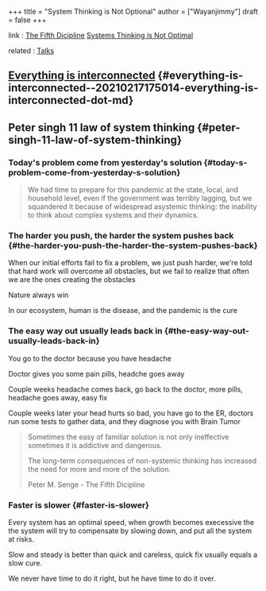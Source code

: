 +++
title = "System Thinking is Not Optional"
author = ["Wayanjimmy"]
draft = false
+++

link
: [The Fifth Dicipline](https://en.wikipedia.org/wiki/The%5FFifth%5FDiscipline) [Systems Thinking is Not Optimal](https://youtu.be/yuvHvi84TFw)

related
: [Talks](20210511121448-talks.md)


## [Everything is interconnected](20210217175014-everything_is_interconnected.md) {#everything-is-interconnected--20210217175014-everything-is-interconnected-dot-md}


## Peter singh 11 law of system thinking {#peter-singh-11-law-of-system-thinking}


### Today's problem come from yesterday's solution {#today-s-problem-come-from-yesterday-s-solution}

> We had time to prepare for this pandemic at the state, local, and household level, even if the government was terribly lagging, but we squandered it because of widespread asystemic thinking: the inability to think about complex systems and their dynamics.


### The harder you push, the harder the system pushes back {#the-harder-you-push-the-harder-the-system-pushes-back}

When our initial efforts fail to fix a problem, we just push harder, we're told that hard work will overcome all obstacles, but we fail to realize that often we are the ones creating the obstacles

Nature always win

In our ecosystem, human is the disease, and the pandemic is the cure


### The easy way out usually leads back in {#the-easy-way-out-usually-leads-back-in}

You go to the doctor because you have headache

Doctor gives you some pain pills, headche goes away

Couple weeks headache comes back, go back to the doctor, more pills, headache goes away, easy fix

Couple weeks later your head hurts so bad, you have go to the ER, doctors run some tests to gather data, and they diagnose you with Brain Tumor

> Sometimes the easy of familiar solution is not only ineffective sometimes it is addictive and dangerous.
>
> The long-term consequences of non-systemic thinking has increased the need for more and more of the solution.
>
> Peter M. Senge - The Fifth Dicipline


### Faster is slower {#faster-is-slower}

Every system has an optimal speed, when growth becomes execessive the the system will try to compensate by slowing down, and put all the system at risks.

Slow and steady is better than quick and careless, quick fix usually equals a slow cure.

We never have time to do it right, but he have time to do it over.
